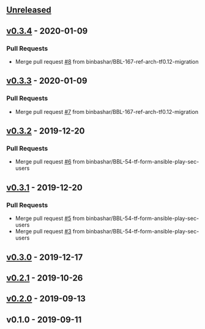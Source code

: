 <a name="unreleased"></a>
## [Unreleased]


<a name="v0.3.4"></a>
## [v0.3.4] - 2020-01-09
### Pull Requests
- Merge pull request [#8](https://github.com/binbashar/terraform-aws-ec2-basic-layout/issues/8) from binbashar/BBL-167-ref-arch-tf0.12-migration


<a name="v0.3.3"></a>
## [v0.3.3] - 2020-01-09
### Pull Requests
- Merge pull request [#7](https://github.com/binbashar/terraform-aws-ec2-basic-layout/issues/7) from binbashar/BBL-167-ref-arch-tf0.12-migration


<a name="v0.3.2"></a>
## [v0.3.2] - 2019-12-20
### Pull Requests
- Merge pull request [#6](https://github.com/binbashar/terraform-aws-ec2-basic-layout/issues/6) from binbashar/BBL-54-tf-form-ansible-play-sec-users


<a name="v0.3.1"></a>
## [v0.3.1] - 2019-12-20
### Pull Requests
- Merge pull request [#5](https://github.com/binbashar/terraform-aws-ec2-basic-layout/issues/5) from binbashar/BBL-54-tf-form-ansible-play-sec-users
- Merge pull request [#3](https://github.com/binbashar/terraform-aws-ec2-basic-layout/issues/3) from binbashar/BBL-54-tf-form-ansible-play-sec-users


<a name="v0.3.0"></a>
## [v0.3.0] - 2019-12-17

<a name="v0.2.1"></a>
## [v0.2.1] - 2019-10-26

<a name="v0.2.0"></a>
## [v0.2.0] - 2019-09-13

<a name="v0.1.0"></a>
## v0.1.0 - 2019-09-11

[Unreleased]: https://github.com/binbashar/terraform-aws-ec2-basic-layout/compare/v0.3.4...HEAD
[v0.3.4]: https://github.com/binbashar/terraform-aws-ec2-basic-layout/compare/v0.3.3...v0.3.4
[v0.3.3]: https://github.com/binbashar/terraform-aws-ec2-basic-layout/compare/v0.3.2...v0.3.3
[v0.3.2]: https://github.com/binbashar/terraform-aws-ec2-basic-layout/compare/v0.3.1...v0.3.2
[v0.3.1]: https://github.com/binbashar/terraform-aws-ec2-basic-layout/compare/v0.3.0...v0.3.1
[v0.3.0]: https://github.com/binbashar/terraform-aws-ec2-basic-layout/compare/v0.2.1...v0.3.0
[v0.2.1]: https://github.com/binbashar/terraform-aws-ec2-basic-layout/compare/v0.2.0...v0.2.1
[v0.2.0]: https://github.com/binbashar/terraform-aws-ec2-basic-layout/compare/v0.1.0...v0.2.0
